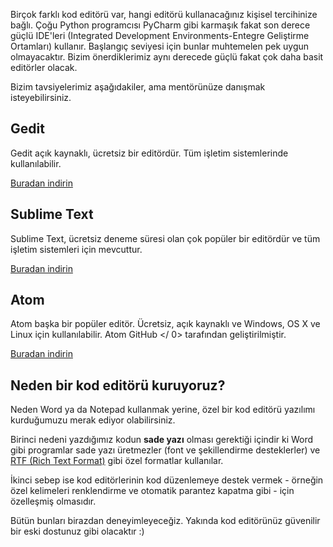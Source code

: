 Birçok farklı kod editörü var, hangi editörü kullanacağınız kişisel tercihinize bağlı. Çoğu Python programcısı PyCharm gibi karmaşık fakat son derece güçlü IDE'leri (Integrated Development Environments-Entegre Geliştirme Ortamları) kullanır. Başlangıç seviyesi için bunlar muhtemelen pek uygun olmayacaktır. Bizim önerdiklerimiz aynı derecede güçlü fakat çok daha basit editörler olacak.

Bizim tavsiyelerimiz aşağıdakiler, ama mentörünüze danışmak isteyebilirsiniz.

## Gedit

Gedit açık kaynaklı, ücretsiz bir editördür. Tüm işletim sistemlerinde kullanılabilir.

[Buradan indirin](https://wiki.gnome.org/Apps/Gedit#Download)

## Sublime Text

Sublime Text, ücretsiz deneme süresi olan çok popüler bir editördür ve tüm işletim sistemleri için mevcuttur.

[Buradan indirin](https://www.sublimetext.com/)

## Atom

Atom başka bir popüler editör. Ücretsiz, açık kaynaklı ve Windows, OS X ve Linux için kullanılabilir. Atom  GitHub </ 0> tarafından geliştirilmiştir.</p>

[Buradan indirin](https://atom.io/)

## Neden bir kod editörü kuruyoruz?

Neden Word ya da Notepad kullanmak yerine, özel bir kod editörü yazılımı kurduğumuzu merak ediyor olabilirsiniz.

Birinci nedeni yazdığımız kodun **sade yazı** olması gerektiği içindir ki Word gibi programlar sade yazı üretmezler (font ve şekillendirme desteklerler) ve [RTF (Rich Text Format)](https://en.wikipedia.org/wiki/Rich_Text_Format) gibi özel formatlar kullanılar.

İkinci sebep ise kod editörlerinin kod düzenlemeye destek vermek - örneğin özel kelimeleri renklendirme ve otomatik parantez kapatma gibi - için özelleşmiş olmasıdır.

Bütün bunları birazdan deneyimleyeceğiz. Yakında kod editörünüz güvenilir bir eski dostunuz gibi olacaktır :)
